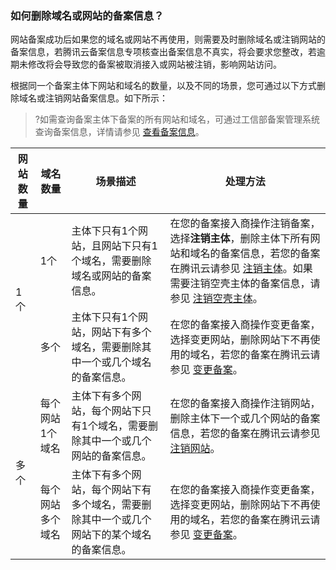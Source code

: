 
### 如何删除域名或网站的备案信息？
网站备案成功后如果您的域名或网站不再使用，则需要及时删除域名或注销网站的备案信息，若腾讯云备案信息专项核查出备案信息不真实，将会要求您整改，若逾期未修改将会导致您的备案被取消接入或网站被注销，影响网站访问。

根据同一个备案主体下网站和域名的数量，以及不同的场景，您可通过以下方式删除域名或注销网站备案信息。如下所示：

>?如需查询备案主体下备案的所有网站和域名，可通过工信部备案管理系统查询备案信息，详情请参见 [查看备案信息](https://cloud.tencent.com/document/product/243/53419)。


<table>
<thead>
  <tr>
    <th>网站数量</th>
    <th>域名数量</th>
    <th>场景描述</th>
    <th>处理方法</th>
  </tr>
</thead>
<tbody>
  <tr>
    <td rowspan="2">1个</td>
    <td>1个</td>
    <td>主体下只有1个网站，且网站下只有1个域名，需要删除域名或网站的备案信息。</td>
    <td>在您的备案接入商操作注销备案，选择<b>注销主体</b>，删除主体下所有网站和域名的备案信息，若您的备案在腾讯云请参见 <a href="https://cloud.tencent.com/document/product/243/37410">注销主体</a>。如果需要注销空壳主体的备案信息，请参见 <a href="https://cloud.tencent.com/document/product/243/50971">注销空壳主体</a>。</td>
  </tr>
  <tr>
    <td>多个</td>
    <td>主体下只有1个网站，网站下有多个域名，需要删除其中一个或几个域名的备案信息。</td>
    <td>在您的备案接入商操作变更备案，选择变更网站，删除网站下不再使用的域名，若您的备案在腾讯云请参见 <a href="https://cloud.tencent.com/document/product/243/37406">变更备案</a>。</td>
  </tr>
  <tr>
    <td rowspan="2">多个</td>
    <td>每个网站1个域名</td>
    <td>主体下有多个网站，每个网站下只有1个域名，需要删除其中一个或几个网站的备案信息。</td>
    <td>在您的备案接入商操作注销网站，删除主体下一个或几个网站的备案信息，若您的备案在腾讯云请参见 <a href="https://cloud.tencent.com/document/product/243/37409">注销网站</a>。</a></td>
  </tr>
  <tr>
    <td>每个网站多个域名</td>
    <td>主体下有多个网站，每个网站下有多个域名，需要删除其中一个或几个网站下的某个域名的备案信息。</td>
    <td>在您的备案接入商操作变更备案，选择变更网站，删除网站下不再使用的域名，若您的备案在腾讯云请参见 <a href="https://cloud.tencent.com/document/product/243/37406">变更备案</a>。</td>
  </tr>
</tbody>
</table>

